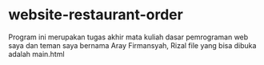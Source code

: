 # website-restaurant-order
Program ini merupakan tugas akhir mata kuliah dasar pemrograman web saya dan teman saya bernama Aray Firmansyah, Rizal
file yang bisa dibuka adalah main.html
